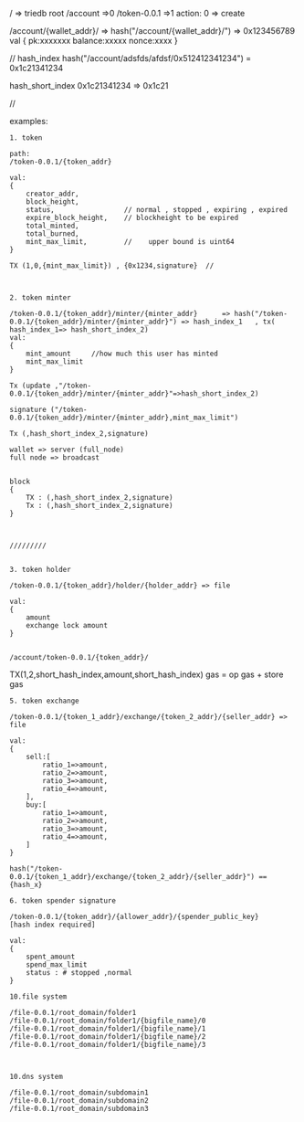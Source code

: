 
/   => triedb root
/account            =>0
/token-0.0.1        =>1
    action:
            0 => create


/account/{wallet_addr}/ =>              hash("/account/{wallet_addr}/") => 0x123456789
val
{
    pk:xxxxxxx
    balance:xxxxx
    nonce:xxxx
}



//
hash_index          hash("/account/adsfds/afdsf/0x512412341234")    = 0x1c21341234

hash_short_index    0x1c21341234 => 0x1c21

//

examples:

```
1. token

path:
/token-0.0.1/{token_addr}  

val:
{
    creator_addr,
    block_height,
    status,                 // normal , stopped , expiring , expired
    expire_block_height,    // blockheight to be expired
    total_minted,
    total_burned,
    mint_max_limit,         //    upper bound is uint64          
}

TX (1,0,{mint_max_limit}) , {0x1234,signature}  //  



```


```
2. token minter

/token-0.0.1/{token_addr}/minter/{minter_addr}      => hash("/token-0.0.1/{token_addr}/minter/{minter_addr}") => hash_index_1   , tx( hash_index_1=> hash_short_index_2)
val:
{
    mint_amount     //how much this user has minted
    mint_max_limit
}

Tx (update ,"/token-0.0.1/{token_addr}/minter/{minter_addr}"=>hash_short_index_2)

signature ("/token-0.0.1/{token_addr}/minter/{minter_addr},mint_max_limit")

Tx (,hash_short_index_2,signature) 

wallet => server (full_node)
full node => broadcast


block 
{
    TX : (,hash_short_index_2,signature) 
    Tx : (,hash_short_index_2,signature)  
}



/////////


```
 
```
3. token holder

/token-0.0.1/{token_addr}/holder/{holder_addr} => file

val:
{
    amount
    exchange lock amount
}


/account/token-0.0.1/{token_addr}/

```


TX(1,2,short_hash_index,amount,short_hash_index)  gas = op gas + store gas 

```
5. token exchange

/token-0.0.1/{token_1_addr}/exchange/{token_2_addr}/{seller_addr} => file

val:
{
    sell:[
        ratio_1=>amount,
        ratio_2=>amount,
        ratio_3=>amount,
        ratio_4=>amount,
    ],
    buy:[
        ratio_1=>amount,
        ratio_2=>amount,
        ratio_3=>amount,
        ratio_4=>amount,
    ]
}

hash("/token-0.0.1/{token_1_addr}/exchange/{token_2_addr}/{seller_addr}") == {hash_x}

```


```
6. token spender signature

/token-0.0.1/{token_addr}/{allower_addr}/{spender_public_key}       [hash index required]

val:
{
    spent_amount
    spend_max_limit
    status : # stopped ,normal
}

```


```
10.file system

/file-0.0.1/root_domain/folder1
/file-0.0.1/root_domain/folder1/{bigfile_name}/0
/file-0.0.1/root_domain/folder1/{bigfile_name}/1
/file-0.0.1/root_domain/folder1/{bigfile_name}/2
/file-0.0.1/root_domain/folder1/{bigfile_name}/3


```




```

10.dns system

/file-0.0.1/root_domain/subdomain1
/file-0.0.1/root_domain/subdomain2
/file-0.0.1/root_domain/subdomain3

```


